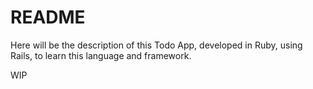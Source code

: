 # README

Here will be the description of this Todo App, developed in Ruby, using Rails, to learn this language and framework.

WIP
